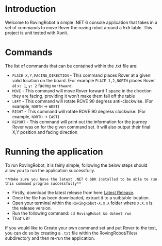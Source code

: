 # Introduction
Welcome to RovingRobot a simple .NET 6 console application that takes in a set of commands to move Rover the roving robot around a 5x5 table.
This project is unit tested with Xunit.

# Commands 
The list of commands that can be contained within the .txt file are:
- `PLACE X,Y,FACING_DIRECTION` - This command places Rover at a given valid location on the board. (For example `PLACE 1,2,NORTH` places Rover at `x: 1`, `y: 2` facing `northward`.
- `MOVE` - This command will move Rover forward 1 space in the direction they are facing, providing it won't make them fall off the table
- `LEFT` - This command will rotate ROVE 90 degress anti-clockwise. (For example, `NORTH` -> `WEST`)
- `RIGHT` - This command will rotate ROVE 90 degress clockwise. (For example, `NORTH` -> `EAST`)
- `REPORT` - This command will print out the information for the journey Rover was on for the given command set. It will also output their final X,Y position and facing direction.

# Running the application
To run RovingRobot, it is fairly simple, following the below steps should allow you to run the application successfully. 
```
**Make sure you have the latest .NET 6 SDK installed to be able to run this command program successfully**
```
* Firstly, download the latest release from here [Latest Release](https://github.com/David-Mimnagh/RovingRobot/releases/latest).
* Once the file has been downloaded, extract it to a suibtable location.
* Open your terminal within the `RovingRobot-X.X.X` folder where `X.X.X` is the release version. 
* Run the following command: `cd RovingRobot && dotnet run`
* That's it!

If you would like to Create your own command set and put Rover to the test, you can do so by creating a `.txt` file within the RovingRobot/Files/ subdirectory and then re-run the application.
